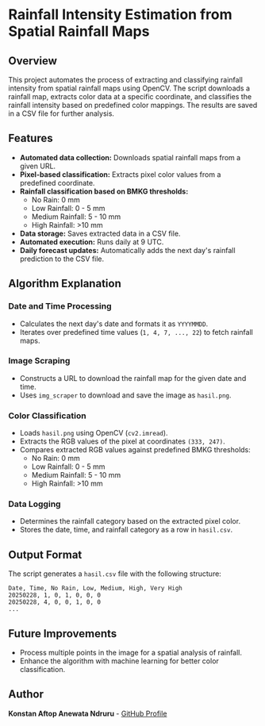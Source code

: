 # Rainfall Intensity Estimation from Spatial Rainfall Maps

## Overview
This project automates the process of extracting and classifying rainfall intensity from spatial rainfall maps using OpenCV. The script downloads a rainfall map, extracts color data at a specific coordinate, and classifies the rainfall intensity based on predefined color mappings. The results are saved in a CSV file for further analysis.

## Features
- **Automated data collection:** Downloads spatial rainfall maps from a given URL.
- **Pixel-based classification:** Extracts pixel color values from a predefined coordinate.
- **Rainfall classification based on BMKG thresholds:**
  - No Rain: 0 mm
  - Low Rainfall: 0 - 5 mm
  - Medium Rainfall: 5 - 10 mm
  - High Rainfall: >10 mm
- **Data storage:** Saves extracted data in a CSV file.
- **Automated execution:** Runs daily at 9 UTC.
- **Daily forecast updates:** Automatically adds the next day's rainfall prediction to the CSV file.

## Algorithm Explanation

### Date and Time Processing
- Calculates the next day's date and formats it as `YYYYMMDD`.
- Iterates over predefined time values (`1, 4, 7, ..., 22`) to fetch rainfall maps.

### Image Scraping
- Constructs a URL to download the rainfall map for the given date and time.
- Uses `img_scraper` to download and save the image as `hasil.png`.

### Color Classification
- Loads `hasil.png` using OpenCV (`cv2.imread`).
- Extracts the RGB values of the pixel at coordinates `(333, 247)`.
- Compares extracted RGB values against predefined BMKG thresholds:
  - No Rain: 0 mm
  - Low Rainfall: 0 - 5 mm
  - Medium Rainfall: 5 - 10 mm
  - High Rainfall: >10 mm

### Data Logging
- Determines the rainfall category based on the extracted pixel color.
- Stores the date, time, and rainfall category as a row in `hasil.csv`.

## Output Format
The script generates a `hasil.csv` file with the following structure:

```
Date, Time, No Rain, Low, Medium, High, Very High
20250228, 1, 0, 1, 0, 0, 0
20250228, 4, 0, 0, 1, 0, 0
...
```

## Future Improvements
- Process multiple points in the image for a spatial analysis of rainfall.
- Enhance the algorithm with machine learning for better color classification.

## Author
**Konstan Aftop Anewata Ndruru** - [GitHub Profile](https://github.com/KonstanAftop)
